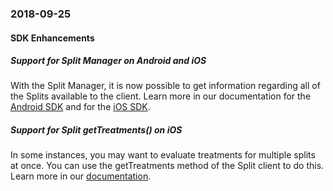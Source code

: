 ### 2018-09-25
#### SDK Enhancements
##### Support for Split Manager on Android and iOS
With the Split Manager, it is now possible to get information regarding all of the Splits available to the client. Learn more in our documentation for the [Android SDK](https://help.split.io/hc/en-us/articles/360020343291-Android-SDK#manager) and for the [iOS SDK](https://help.split.io/hc/en-us/articles/360020401491-iOS-SDK#manager).
##### Support for Split getTreatments() on iOS
In some instances, you may want to evaluate treatments for multiple splits at once. You can use the getTreatments method of the Split client to do this. Learn more in our [documentation](https://help.split.io/hc/en-us/articles/360020401491-iOS-SDK#multiple-evaluations-at-once).
